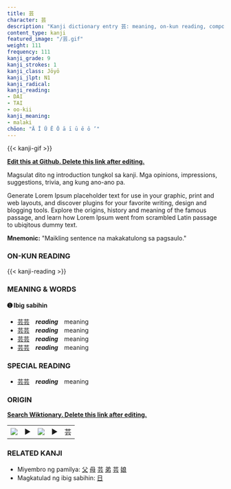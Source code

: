 ```yaml
---
title: 芸
character: 芸
description: "Kanji dictionary entry 芸: meaning, on-kun reading, compounds, origin, related kanji"
content_type: kanji
featured_image: "/芸.gif"
weight: 111
frequency: 111
kanji_grade: 9
kanji_strokes: 1
kanji_class: Jōyō
kanji_jlpt: N1
kanji_radical: 
kanji_reading: 
- DAI
- TAI
- oo-kii
kanji_meaning:
- malaki
chōon: "Ā Ī Ū Ē Ō ā ī ū ē ō ’"
---
```

[//]: # (Don't edit the line below. Kanji animated GIF code is automatically generated.)
{{< kanji-gif >}}

[//]: # (Edit below this line.)

**[Edit this at Github. Delete this link after editing.](https://github.com/tim0g/tim/tree/main/content/kanji/芸/index.md)**

Magsulat dito ng introduction tungkol sa kanji. Mga opinions, impressions, suggestions, trivia, ang kung ano-ano pa.

Generate Lorem Ipsum placeholder text for use in your graphic, print and web layouts, and discover plugins for your favorite writing, design and blogging tools. Explore the origins, history and meaning of the famous passage, and learn how Lorem Ipsum went from scrambled Latin passage to ubiqitous dummy text.
 
**Mnemonic:** "Maikling sentence na makakatulong sa pagsaulo."

### ON-KUN READING

[//]: # (Don't edit the line below. ON-KUN READING code is automatically generated.)
{{< kanji-reading >}}

### MEANING & WORDS

#### ➊ **Ibig sabihin**
  - [芸](../芸)[芸](../芸)　***reading***　meaning
  - [芸](../芸)[芸](../芸)　***reading***　meaning
  - [芸](../芸)[芸](../芸)　***reading***　meaning
  - [芸](../芸)[芸](../芸)　***reading***　meaning

### SPECIAL READING
  - [芸](../芸)[芸](../芸)　***reading***　meaning

### ORIGIN

**[Search Wiktionary. Delete this link after editing.](https://wiktionary.org/wiki/芸)**
<table class="kanji-table"><tr><td>
<img src="60px-芸-bronze.svg.png">
</td><td>▶</td><td>
<img src="60px-芸-oracle.svg.png">
</td><td>▶</td>
<td class="kanji-origin">芸</td>
</tr></table>

### RELATED KANJI
- Miyembro ng pamilya: [父](../父) [母](../母) [芸](../芸) [弟](../弟) [芸](../芸) [娘](../娘)
- Magkatulad ng ibig sabihin: [日](../日)
